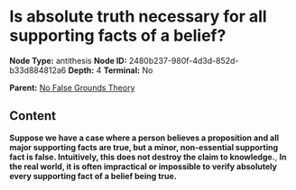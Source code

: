 # Is absolute truth necessary for all supporting facts of a belief?

**Node Type:** antithesis
**Node ID:** 2480b237-980f-4d3d-852d-b33d884812a6
**Depth:** 4
**Terminal:** No

**Parent:** [No False Grounds Theory](no-false-grounds-theory-synthesis-9325fd0f-53e7-40e1-8065-c0d6f77ce447.md)

## Content

**Suppose we have a case where a person believes a proposition and all major supporting facts are true, but a minor, non-essential supporting fact is false. Intuitively, this does not destroy the claim to knowledge.**, **In the real world, it is often impractical or impossible to verify absolutely every supporting fact of a belief being true.**
